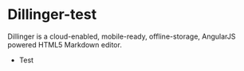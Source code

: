 # Dillinger-test

Dillinger is a cloud-enabled, mobile-ready, offline-storage, AngularJS powered HTML5 Markdown editor.

  - Test
